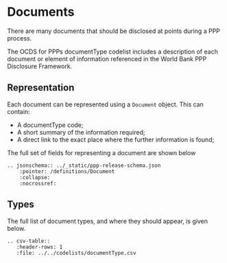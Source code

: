 # Documents

There are many documents that should be disclosed at points during a PPP process.

The OCDS for PPPs documentType codelist includes a description of each document or element of information referenced in the World Bank PPP Disclosure Framework. 

## Representation

Each document can be represented using a ```Document``` object. This can contain:

* A documentType code;
* A short summary of the information required;
* A direct link to the exact place where the further information is found;

The full set of fields for representing a document are shown below

```eval_rst
.. jsonschema:: ../_static/ppp-release-schema.json
    :pointer: /definitions/Document
    :collapse: 
    :nocrossref:
```

## Types

The full list of document types, and where they should appear, is given below.

```eval_rst
.. csv-table::
   :header-rows: 1
   :file: ../../codelists/documentType.csv
```

